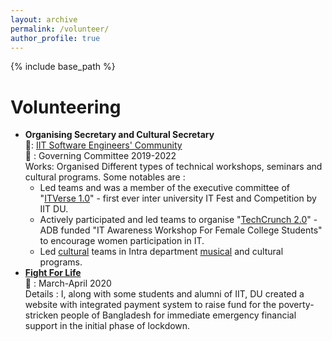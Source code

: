 ```yaml
---
layout: archive
permalink: /volunteer/
author_profile: true
---
```


{% include base_path %}

Volunteering
======
* <b>Organising Secretary and Cultural Secretary</b> <br>
    💼: [IIT Software Engineers' Community](https://www.facebook.com/IITSEC.DU) <br>
    📅 : Governing Committee 2019-2022 <br>
    Works: Organised Different types of technical workshops, seminars and cultural programs. Some notables are :
  * Led teams and was a member of the executive committee of "[ITVerse 1.0](http://www.iit.du.ac.bd/view_news_events/view_news_events_details/106)" - first ever inter university IT Fest and Competition by IIT DU.
  * Actively participated and led teams to organise "[TechCrunch 2.0](http://www.iit.du.ac.bd/view_news_events/view_news_events_details/101)" - ADB funded "IT Awareness Workshop For Female College Students" to encourage women participation in IT.
  * Led [cultural](http://www.iit.du.ac.bd/view_news_events/view_news_events_details/97) teams in Intra department [musical](http://www.iit.du.ac.bd/view_news_events/view_news_events_details/102) and cultural programs.
* <b> <a href="http://www.iit.du.ac.bd/view_news_events/view_news_events_details/105">Fight For Life</a> </b> <br>
    📅 : March-April 2020<br>
  Details : I, along with some students and alumni of IIT, DU created a website with integrated payment system to raise fund for the poverty-stricken people of Bangladesh for immediate emergency financial support in the initial phase of lockdown.
